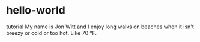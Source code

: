 # hello-world
tutorial
My name is Jon Witt and I enjoy long walks on beaches when it isn't breezy or cold or too hot. Like 70 °F. 

